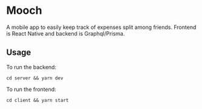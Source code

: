 # Mooch
A mobile app to easily keep track of expenses split among friends. Frontend is React Native and backend is Graphql/Prisma.
## Usage
To run the backend:
```
cd server && yarn dev
```
To run the frontend:
```
cd client && yarn start
```
